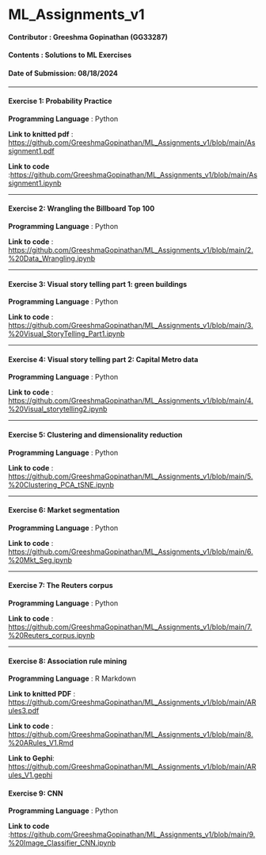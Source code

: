 # ML_Assignments_v1
#### Contributor : Greeshma Gopinathan (GG33287)
#### Contents : Solutions to ML Exercises
#### Date of Submission: 08/18/2024
****
#### Exercise 1: Probability Practice
**Programming Language** : Python

**Link to knitted pdf** : https://github.com/GreeshmaGopinathan/ML_Assignments_v1/blob/main/Assignment1.pdf

**Link to code** :https://github.com/GreeshmaGopinathan/ML_Assignments_v1/blob/main/Assignment1.ipynb
****
#### Exercise 2: Wrangling the Billboard Top 100
**Programming Language** : Python

**Link to code** : https://github.com/GreeshmaGopinathan/ML_Assignments_v1/blob/main/2.%20Data_Wrangling.ipynb
****
#### Exercise 3: Visual story telling part 1: green buildings
**Programming Language** : Python

**Link to code** : https://github.com/GreeshmaGopinathan/ML_Assignments_v1/blob/main/3.%20Visual_StoryTelling_Part1.ipynb
****
#### Exercise 4: Visual story telling part 2: Capital Metro data
**Programming Language** : Python

**Link to code** : https://github.com/GreeshmaGopinathan/ML_Assignments_v1/blob/main/4.%20Visual_storytelling2.ipynb
****
#### Exercise 5: Clustering and dimensionality reduction
**Programming Language** : Python

**Link to code** : https://github.com/GreeshmaGopinathan/ML_Assignments_v1/blob/main/5.%20Clustering_PCA_tSNE.ipynb
****
#### Exercise 6: Market segmentation
**Programming Language** : Python

**Link to code** : https://github.com/GreeshmaGopinathan/ML_Assignments_v1/blob/main/6.%20Mkt_Seg.ipynb
****
#### Exercise 7: The Reuters corpus
**Programming Language** : Python

**Link to code** : https://github.com/GreeshmaGopinathan/ML_Assignments_v1/blob/main/7.%20Reuters_corpus.ipynb
****
#### Exercise 8: Association rule mining
**Programming Language** : R Markdown

**Link to knitted PDF** : https://github.com/GreeshmaGopinathan/ML_Assignments_v1/blob/main/ARules3.pdf

**Link to code** : https://github.com/GreeshmaGopinathan/ML_Assignments_v1/blob/main/8.%20ARules_V1.Rmd

**Link to Gephi**: https://github.com/GreeshmaGopinathan/ML_Assignments_v1/blob/main/ARules_V1.gephi

#### Exercise 9: CNN
**Programming Language** : Python

**Link to code** :https://github.com/GreeshmaGopinathan/ML_Assignments_v1/blob/main/9.%20Image_Classifier_CNN.ipynb








